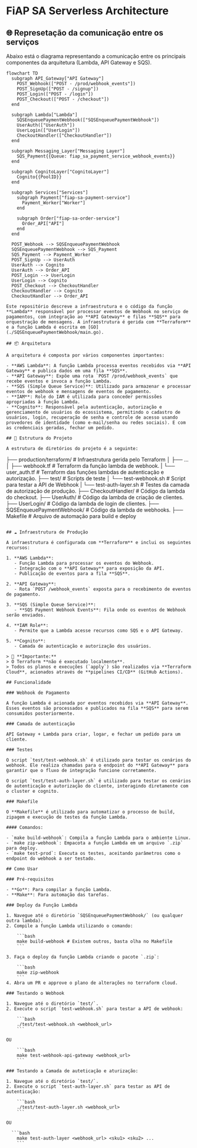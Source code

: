 # FiAP SA Serverless Architecture

## 🌐 Represetação da comunicação entre os serviços

Abaixo está o diagrama representando a comunicação entre os principais componentes da arquitetura (Lambda, API Gateway e SQS).

```mermaid
flowchart TD
  subgraph API_Gateway["API Gateway"]
    POST_Webhook(["POST - /prod/webhook_events"])
    POST_SignUp(["POST - /signup"])
    POST_Login(["POST - /login"])
    POST_Checkout(["POST - /checkout"])
  end

  subgraph Lambda["Lambda"]
    SQSEnqueuePaymentWebhook(["SQSEnqueuePaymentWebhook"])
    UserAuth(["UserAuth"])
    UserLogin(["UserLogin"])
    CheckoutHandler(["CheckoutHandler"])
  end

  subgraph Messaging_Layer["Messaging Layer"]
    SQS_Payment{{Queue: fiap_sa_payment_service_webhook_events}}
  end

  subgraph CognitoLayer["CognitoLayer"]
    Cognito{{PoolID}}
  end

  subgraph Services["Services"]
    subgraph Payment["fiap-sa-payment-service"]
      Payment_Worker["Worker"]
    end

    subgraph Order["fiap-sa-order-service"]
      Order_API["API"]
    end
  end

  POST_Webhook --> SQSEnqueuePaymentWebhook
  SQSEnqueuePaymentWebhook --> SQS_Payment
  SQS_Payment --> Payment_Worker
  POST_SignUp --> UserAuth
  UserAuth --> Cognito
  UserAuth --> Order_API
  POST_Login --> UserLogin
  UserLogin --> Cognito
  POST_Checkout --> CheckoutHandler
  CheckoutHandler --> Cognito
  CheckoutHandler --> Order_API

Este repositório descreve a infraestrutura e o código da função **Lambda** responsável por processar eventos de Webhook no serviço de pagamentos, com integração ao **API Gateway** e filas **SQS** para orquestração de mensagens. A infraestrutura é gerida com **Terraform** e a função Lambda é escrita em [GO](./SQSEnqueuePaymentWebhook/main.go).

## 📦 Arquitetura

A arquitetura é composta por vários componentes importantes:

- **AWS Lambda**: A função Lambda processa eventos recebidos via **API Gateway** e publica dados em uma fila **SQS**.
- **API Gateway**: Expõe uma rota `POST /prod/webhook_events` que recebe eventos e invoca a função Lambda.
- **SQS (Simple Queue Service)**: Utilizado para armazenar e processar eventos de webhook e mensagens de eventos de pagamento.
- **IAM**: Role do IAM é utilizada para conceder permissões apropriadas à função Lambda.
- **Cognito**: Responsável pela autenticação, autorização e gerenciamento de usuários do ecossistema, permitindo o cadastro de usuários, login, recuperação de senha e controle de acesso usando provedores de identidade (como e-mail/senha ou redes sociais). E com as credenciais geradas, fechar um pedido.

## 📁 Estrutura do Projeto

A estrutura de diretórios do projeto é a seguinte:

```
├── production/terraform/              # Infraestrutura gerida pelo Terraform
│   ├── ...
│   ├── webhook.tf                     # Terraform da função lambda de webhook.
|   └── user_auth.tf                   # Terraform das funções lambdas de autenticação e autorização.
├── test/                              # Scripts de teste
│   └── test-webhook.sh                # Script para testar a API de Webhook
|   └── test-auth-layer.sh             # Testes da camada de autorização de produção.
├── CheckoutHandler/                   # Código da lambda do checkout.
├── UserAuth/                          # Código da lambda de criação de clientes.
├── UserLogin/                         # Código da lambda de login de clientes.
├── SQSEnqueuePaymentWebhook/           # Código da lambda de webhooks.
├── Makefile                           # Arquivo de automação para build e deploy
```

## ☁️ Infraestrutura de Produção

A infraestrutura é configurada com **Terraform** e inclui os seguintes recursos:

1. **AWS Lambda**:
   - Função Lambda para processar os eventos do Webhook.
   - Integração com o **API Gateway** para exposição da API.
   - Publicação de eventos para a fila **SQS**.
   
2. **API Gateway**:
   - Rota `POST /webhook_events` exposta para o recebimento de eventos de pagamento.

3. **SQS (Simple Queue Service)**:
   - **SQS Payment Webhook Events**: Fila onde os eventos de Webhook serão enviados.

4. **IAM Role**:
   - Permite que a Lambda acesse recursos como SQS e o API Gateway.

5. **Cognito**:
   - Camada de autenticação e autorização dos usuários.

> 🛑 **Importante:**  
> O Terraform **não é executado localmente**.  
> Todos os planos e execuções (`apply`) são realizados via **Terraform Cloud**, acionados através de **pipelines CI/CD** (GitHub Actions).

## Funcionalidade

### Webhook de Pagamento

A função Lambda é acionada por eventos recebidos via **API Gateway**. Esses eventos são processados e publicados na fila **SQS** para serem consumidos posteriormente.

### Camada de autenticação

API Gateway + Lambda para criar, logar, e fechar um pedido para um cliente.

### Testes

O script `test/test-webhook.sh` é utilizado para testar os cenários do webhook. Ele realiza chamadas para o endpoint do **API Gateway** para garantir que o fluxo de integração funcione corretamente.

O script `test/test-auth-layer.sh` é utilizado para testar os cenários de autenticação e autorização do cliente, interagindo diretamente com o cluster e cognito.

### Makefile

O **Makefile** é utilizado para automatizar o processo de build, zipagem e execução de testes da função Lambda.

#### Comandos:

- `make build-webhook`: Compila a função Lambda para o ambiente Linux.
- `make zip-webhook`: Empacota a função Lambda em um arquivo `.zip` para deploy.
- `make test-prod`: Executa os testes, aceitando parâmetros como o endpoint do webhook a ser testado.

## Como Usar

### Pré-requisitos

- **Go**: Para compilar a função Lambda.
- **Make**: Para automação das tarefas.

### Deploy da Função Lambda

1. Navegue até o diretório `SQSEnqueuePaymentWebhook/` (ou qualquer outra lambda).
2. Compile a função Lambda utilizando o comando:

    ```bash
    make build-webhook # Existem outros, basta olha no Makefile
    ```

3. Faça o deploy da função Lambda criando o pacote `.zip`:

    ```bash
    make zip-webhook
    ```
4. Abra um PR e approve o plano de alterações no terraform cloud.

### Testando o Webhook

1. Navegue até o diretório `test/`.
2. Execute o script `test-webhook.sh` para testar a API de webhook:

    ```bash
    ./test/test-webhook.sh <webhook_url>
    ```

OU

    ```bash
    make test-webhook-api-gateway <webhook_url>
    ```

### Testando a Camada de auteticação e aturização:

1. Navegue até o diretório `test/`.
2. Execute o script `test-auth-layer.sh` para testar as API de autenticação:

    ```bash
    ./test/test-auth-layer.sh <webhook_url>
    ```

OU

  ```bash
    make test-auth-layer <webhook_url> <sku1> <sku2> ...
    ```
